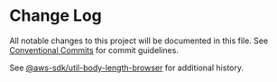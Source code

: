 # Change Log

All notable changes to this project will be documented in this file.
See [Conventional Commits](https://conventionalcommits.org) for commit guidelines.

See [@aws-sdk/util-body-length-browser](https://github.com/aws/aws-sdk-js-v3/blob/main/packages/util-body-length-browser/CHANGELOG.md) for additional history.
